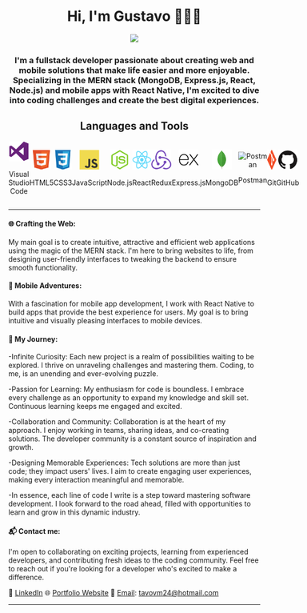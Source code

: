 <div align="center">
  <h1>Hi, I'm Gustavo 👋🧑‍💻</h1>
  <img src="https://cms-assets.themuse.com/media/lead/_1200x630_crop_center-center_82_none/01212022-1047259374-coding-classes_scanrail.jpg?mtime=1642798879" width=300/>

<h3>I'm a fullstack developer passionate about creating web and mobile solutions that make life easier and more enjoyable. Specializing in the MERN stack (MongoDB, Express.js, React, Node.js) and mobile apps with React Native, I'm excited to dive into coding challenges and create the best digital experiences.</h3>
<div>
  <h2>Languages and Tools</h2>
  <div align="center" style="display: flex; justify-content: space-around; align-items: center;">
    <div>
      <img src="https://github.com/devicons/devicon/blob/master/icons/visualstudio/visualstudio-plain.svg" alt="Visual Studio Code" width="40" height="40"/>
      <p align="center">Visual Studio Code</p>
    </div>
    <div>
      <img src="https://github.com/devicons/devicon/blob/master/icons/html5/html5-original.svg" alt="HTML5" width="40" height="40"/>
      <p align="center">HTML5</p>
    </div>
    <div>
      <img src="https://github.com/devicons/devicon/blob/master/icons/css3/css3-original.svg" alt="CSS3" width="40" height="40"/>
      <p align="center">CSS3</p>
    </div>
    <div>
      <img src="https://github.com/devicons/devicon/blob/master/icons/javascript/javascript-original.svg" alt="JavaScript" width="40" height="40"/>
      <p align="center">JavaScript</p>
    </div>
    <div>
      <img src="https://github.com/devicons/devicon/blob/master/icons/nodejs/nodejs-original.svg" alt="Node.js" width="40" height="40"/>
      <p align="center">Node.js</p>
    </div>
    <div>
      <img src="https://github.com/devicons/devicon/blob/master/icons/react/react-original.svg" alt="React" width="40" height="40"/>
      <p align="center">React</p>
    </div>
    <div>
      <img src="https://github.com/devicons/devicon/blob/master/icons/redux/redux-original.svg" alt="Redux" width="40" height="40"/>
      <p align="center">Redux</p>
    </div>
    <div>
      <img src="https://github.com/devicons/devicon/blob/master/icons/express/express-original.svg" alt="Express.js" width="40" height="40"/>
      <p align="center">Express.js</p>
    </div>
    <div>
      <img src="https://github.com/devicons/devicon/blob/master/icons/mongodb/mongodb-original.svg" alt="MongoDB" width="40" height="40"/>
      <p align="center">MongoDB</p>
    </div>
    <div>
      <img src="https://www.vectorlogo.zone/logos/getpostman/getpostman-icon.svg" alt="Postman" width="40" height="40"/>
      <p align="center">Postman</p>
    </div>
    <div>
      <img src="https://github.com/devicons/devicon/blob/master/icons/git/git-original.svg" alt="Git" width="40" height="40"/>
      <p align="center">Git</p>
    </div>
    <div>
      <img src="https://github.com/devicons/devicon/blob/master/icons/github/github-original.svg" alt="GitHub" width="40" height="40"/>
      <p align="center">GitHub</p>
    </div>
  </div>
</div>

</div>

---

#### 🌐 Crafting the Web:
My main goal is to create intuitive, attractive and efficient web applications using the magic of the MERN stack. I'm here to bring websites to life, from designing user-friendly interfaces to tweaking the backend to ensure smooth functionality.

#### 📱 Mobile Adventures:
With a fascination for mobile app development, I work with React Native to build apps that provide the best experience for users. My goal is to bring intuitive and visually pleasing interfaces to mobile devices.

#### 🌟 My Journey:
-Infinite Curiosity: Each new project is a realm of possibilities waiting to be explored. I thrive on unraveling challenges and mastering them. Coding, to me, is an unending and ever-evolving puzzle.

-Passion for Learning: My enthusiasm for code is boundless. I embrace every challenge as an opportunity to expand my knowledge and skill set. Continuous learning keeps me engaged and excited.

-Collaboration and Community: Collaboration is at the heart of my approach. I enjoy working in teams, sharing ideas, and co-creating solutions. The developer community is a constant source of inspiration and growth.

-Designing Memorable Experiences: Tech solutions are more than just code; they impact users' lives. I aim to create engaging user experiences, making every interaction meaningful and memorable.

-In essence, each line of code I write is a step toward mastering software development. I look forward to the road ahead, filled with opportunities to learn and grow in this dynamic industry.

#### 📬 Contact me:
I'm open to collaborating on exciting projects, learning from experienced developers, and contributing fresh ideas to the coding community. Feel free to reach out if you're looking for a developer who's excited to make a difference.

🔗 [LinkedIn](https://www.linkedin.com/in/gustavo-alexander-v%C3%A1squez-more-94b2b923a/)
🌐 [Portfolio Website](https://www.your-portfolio.com)
📧 [Email](mailto:tavovm24@hotmail.com): tavovm24@hotmail.com

---

<!--
**Gustavo-Alexander-Vasquez-More/Gustavo-Alexander-Vasquez-More** is a ✨ _special_ ✨ repository because its `README.md` (this file) appears on your GitHub profile.
-->
